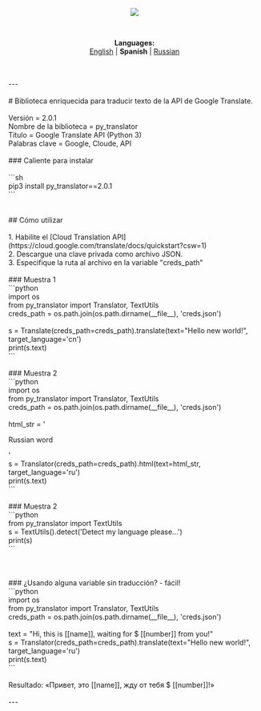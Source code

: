 <p align="center"><img src="https://github.com/markolofsen/py_translator//blob/master/.banners/banner_es.png?raw=1" /></p><br />
<p align="center"><b>Languages:</b><br /><a href="https://github.com/markolofsen/py_translator/blob/master/README.md">English</a> | <b>Spanish</b> | <a href="https://github.com/markolofsen/py_translator/blob/master/README_ru.md">Russian</a></p><br />
<br />
---<br />
<br />
# Biblioteca enriquecida para traducir texto de la API de Google Translate.<br />
<br />
Versión = 2.0.1<br />
Nombre de la biblioteca = py_translator<br />
Título = Google Translate API (Python 3)<br />
Palabras clave = Google, Cloude, API<br />
<br />
### Caliente para instalar<br />
<br />
```sh<br />
pip3 install py_translator==2.0.1<br />
```<br />
<br />
<br />
## Cómo utilizar<br />
<br />
1. Habilite el [Cloud Translation API] (https://cloud.google.com/translate/docs/quickstart?csw=1)<br />
2. Descargue una clave privada como archivo JSON.<br />
3. Especifique la ruta al archivo en la variable &quot;creds_path&quot;<br />
<br />
### Muestra 1<br />
```python<br />
import os<br />
from py_translator import Translator, TextUtils<br />
creds_path = os.path.join(os.path.dirname(__file__), 'creds.json')<br />
<br />
s = Translate(creds_path=creds_path).translate(text="Hello new world!", target_language='cn')<br />
print(s.text)<br />
```<br />
<br />
### Muestra 2<br />
```python<br />
import os<br />
from py_translator import Translator, TextUtils<br />
creds_path = os.path.join(os.path.dirname(__file__), 'creds.json')<br />
<br />
html_str = '<p>Russian word</p>'<br />
s = Translator(creds_path=creds_path).html(text=html_str, target_language='ru')<br />
print(s.text)<br />
```<br />
<br />
### Muestra 2<br />
```python<br />
from py_translator import TextUtils<br />
s = TextUtils().detect('Detect my language please...')<br />
print(s)<br />
```<br />
<br />
<br />
<br />
### ¿Usando alguna variable sin traducción? - fácil!<br />
```python<br />
import os<br />
from py_translator import Translator, TextUtils<br />
creds_path = os.path.join(os.path.dirname(__file__), 'creds.json')<br />
<br />
text = "Hi, this is [[name]], waiting for $ [[number]] from you!"<br />
s = Translator(creds_path=creds_path).translate(text="Hello new world!", target_language='ru')<br />
print(s.text)<br />
```<br />
<br />
Resultado: «Привет, это [[name]], жду от тебя $ [[number]]!»<br />
<br />
---<br />
<br />